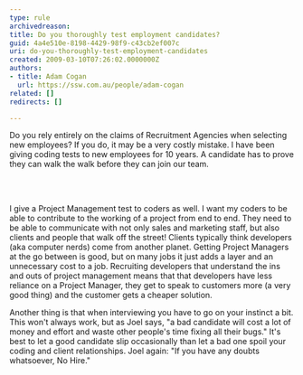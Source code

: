 ```yaml
---
type: rule
archivedreason: 
title: Do you thoroughly test employment candidates?
guid: 4a4e510e-8198-4429-98f9-c43cb2ef007c
uri: do-you-thoroughly-test-employment-candidates
created: 2009-03-10T07:26:02.0000000Z
authors:
- title: Adam Cogan
  url: https://ssw.com.au/people/adam-cogan
related: []
redirects: []

---
```




  <p>​​Do you rely entirely on the claims of Recruitment Agencies when selecting new employees? If you do, it may be a very costly mistake. I have been giving coding tests to new employees for 10 years. A candidate has to prove they can walk the walk before they can join our team. <br></p>

<br><excerpt class='endintro'></excerpt><br>

  <p>I give a Project Management test to coders as well. I want my coders to be able to contribute to the working of a project from end to end. They need to be able to communicate with not only sales and marketing staff, but also clients and people that walk off the street! Clients typically think developers (aka computer nerds) come from another planet. Getting Project Managers at the go between is good, but on many jobs it just adds a layer and an unnecessary cost to a job. Recruiting developers that understand the ins and outs of project management means that that developers have less reliance on a Project Manager, they get to speak to customers more (a very good thing) and the customer gets a cheaper solution. </p>
<p>Another thing is that when interviewing you have to go on your instinct a bit. This won't always work, but as Joel says, &quot;a bad candidate will cost a lot of money and effort and waste other people's time fixing all their bugs.&quot; It's best to let a good candidate slip occasionally than let a bad one spoil your coding and client relationships. Joel again&#58; &quot;If you have any doubts whatsoever, No Hire.&quot;</p>



